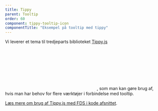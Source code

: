 ```yaml
---
title: Tippy
parent: Tooltip
order: 60
component: tippy-tooltip-icon
componentTitle: "Eksempel på tooltip med tippy"
---
```


Vi leverer et tema til tredjeparts biblioteket <a href="https://atomiks.github.io/tippyjs/" class="icon-link">Tippy.js<svg class="icon-svg" focusable="false" aria-hidden="true"><use xlink:href="#open-in-new"></use></svg></a>, som man kan gøre brug af, hvis man har behov for flere værktøjer i forbindelse med tooltip.

<a href="/kode/plugins/tippy/">Læs mere om brug af Tippy.js med FDS i kode afsnittet</a>.
